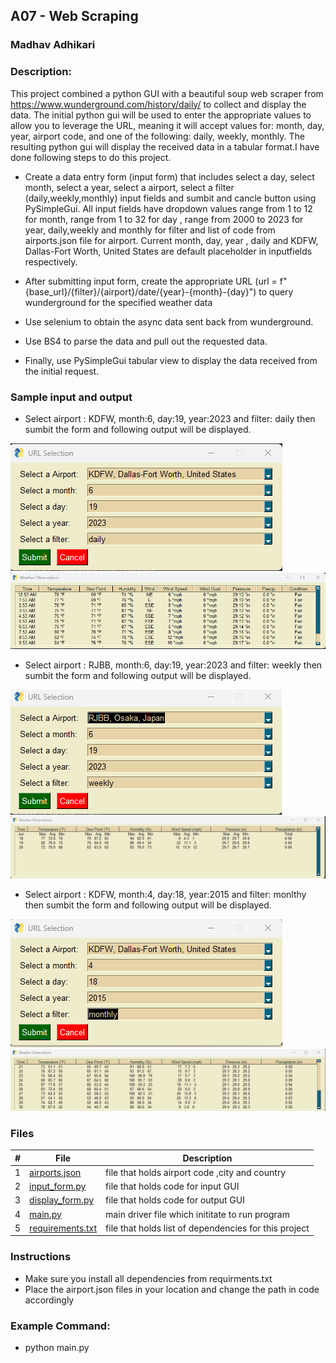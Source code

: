 
## A07 - Web Scraping
### Madhav Adhikari

### Description:
This project combined a python GUI with a beautiful soup web scraper from https://www.wunderground.com/history/daily/ to collect and  display the data. The initial python gui will be used to enter the appropriate values to allow you to leverage the URL, meaning it will accept values for: month, day, year, airport code, and one of the following: daily, weekly, monthly. The resulting python gui will display the received data in a tabular format.I have done following steps to do this project.

- Create a data entry form (input form) that includes select a day, select month, select a year, select a airport, select a filter (daily,weekly,monthly) input fields and sumbit and cancle button using PySimpleGui. All input fields have dropdown values 
range from 1 to 12 for  month, range from 1 to 32 for day , range from 2000 to 2023 for year, daily,weekly and monthly for filter and list of code from airports.json file for airport. Current month, day, year , daily and KDFW, Dallas-Fort Worth, United States are default placeholder in inputfields respectively.

- After submitting input form, create the appropriate URL (url = f"{base_url}/{filter}/{airport}/date/{year}-{month}-{day}") to query wunderground for the specified weather data 
- Use selenium to obtain the async data sent back from wunderground.
- Use BS4 to parse the data and pull out the requested data.
- Finally, use PySimpleGui tabular view to display the data received from the initial request.


### Sample input and output
-  Select airport : KDFW, month:6, day:19, year:2023 and filter: daily then sumbit the form and following output will be displayed.

![sample_input_1](sample_output_1.png)
![Sample_output_1](sample_output_2.png)

-  Select airport : RJBB, month:6, day:19, year:2023 and filter: weekly then sumbit the form and following output will be displayed.

![sample_input_2](sample_output_3.png)
![Sample_output_2](sample_output_4.png)

-  Select airport : KDFW, month:4, day:18, year:2015 and filter: monlthy then sumbit the form and following output will be displayed.

![sample_input_3](sample_output_5.png)
![Sample_output_3](sample_output_6.png)



### Files

|   #   | File            | Description                                        |
| :---: | --------------- | -------------------------------------------------- |
|   1   | [airports.json](airports.json)      | file that holds airport code ,city and country   |
|   2   | [input_form.py ](input_form.py)     | file that holds code for input GUI    |
|   3   | [display_form.py](display_form.py)      | file that holds code for output GUI   |
|   4   | [main.py](main.py)      | main driver file which inititate to run program    |
|   5   | [requirements.txt](requirements.txt)     | file that holds list of dependencies for this project   |






### Instructions

- Make sure you install all dependencies from requirments.txt
- Place the airport.json files in your location and change the path in code accordingly


### Example Command:
- python main.py

